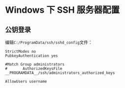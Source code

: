 # Windows 下 SSH 服务器配置

## 公钥登录

编辑`C:/ProgramData/ssh/sshd_config`文件：
```
StrictModes no
PubkeyAuthentication yes

#Match Group administrators
#       AuthorizedKeysFile __PROGRAMDATA__/ssh/administrators_authorized_keys

AllowUsers username
```